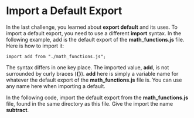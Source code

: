 # Import a Default Export

In the last challenge, you learned about **export default** and its uses. To import a default export, you need to use a different **import** syntax. In the following example, add is the default export of the **math_functions.js** file. Here is how to import it:

~~~
import add from "./math_functions.js";
~~~

The syntax differs in one key place. The imported value, **add**, is not surrounded by curly braces (**{}**). **add** here is simply a variable name for whatever the default export of the **math_functions.js** file is. You can use any name here when importing a default.

In the following code, import the default export from the **math_functions.js** file, found in the same directory as this file. Give the import the name **subtract**.